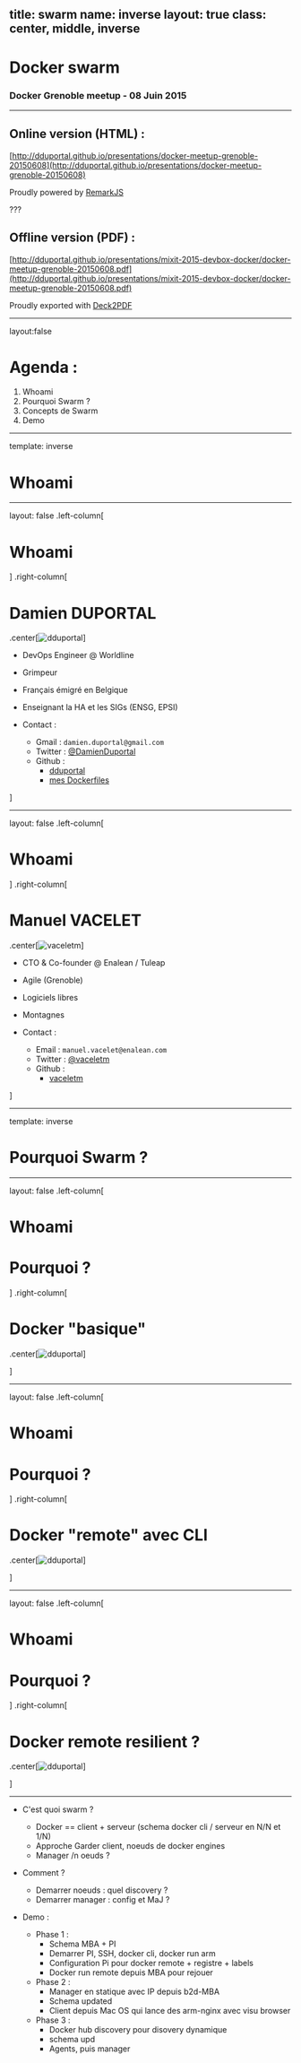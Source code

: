 title: swarm
name: inverse
layout: true
class: center, middle, inverse
---
# Docker swarm
### Docker Grenoble meetup - 08 Juin 2015

---

## Online version (HTML) :

[http://dduportal.github.io/presentations/docker-meetup-grenoble-20150608](http://dduportal.github.io/presentations/docker-meetup-grenoble-20150608)

Proudly powered by [RemarkJS](https://github.com/gnab/remark)

???

## Offline version (PDF) :

[http://dduportal.github.io/presentations/mixit-2015-devbox-docker/docker-meetup-grenoble-20150608.pdf](http://dduportal.github.io/presentations/mixit-2015-devbox-docker/docker-meetup-grenoble-20150608.pdf)

Proudly exported with [Deck2PDF](https://github.com/melix/deck2pdf)

---
layout:false

# Agenda :

1. Whoami
2. Pourquoi Swarm ?
3. Concepts de Swarm
4. Demo

---
template: inverse

# Whoami

---

layout: false
.left-column[
# Whoami
]
.right-column[
# Damien DUPORTAL

.center[![dduportal](pictures/dduportal.jpg)]

* DevOps Engineer @ Worldline

* Grimpeur
* Français émigré en Belgique
* Enseignant la HA et les SIGs (ENSG, EPSI)

* Contact :
  * Gmail : `damien.duportal@gmail.com`
  * Twitter : [@DamienDuportal](https://twitter.com/DamienDuportal)
  * Github :
      * [dduportal](https://github.com/dduportal)
      * [mes Dockerfiles](https://github.com/dduportal-dockerfiles)

]

---

layout: false
.left-column[
# Whoami
]
.right-column[
# Manuel VACELET

.center[![vaceletm](pictures/vaceletm.jpg)]

* CTO & Co-founder @ Enalean / Tuleap

* Agile (Grenoble)
* Logiciels libres
* Montagnes

* Contact :
  * Email : `manuel.vacelet@enalean.com`
  * Twitter : [@vaceletm](https://twitter.com/vaceletm)
  * Github :
      * [vaceletm](https://github.com/vaceletm)

]


---
template: inverse

# Pourquoi Swarm ?

---

layout: false
.left-column[
# Whoami
# Pourquoi ?
]
.right-column[

# Docker "basique"

.center[![dduportal](pictures/docker4dev.png)]

]

---

layout: false
.left-column[
# Whoami
# Pourquoi ?
]
.right-column[

# Docker "remote" avec CLI

.center[![dduportal](pictures/dockerCli.png)]

]

---

layout: false
.left-column[
# Whoami
# Pourquoi ?
]
.right-column[

# Docker remote resilient ?

.center[![dduportal](pictures/dockerCli.png)]

]

---

* C'est quoi swarm ?
  - Docker == client + serveur (schema docker cli / serveur en N/N et 1/N)
  - Approche Garder client, noeuds de docker engines
  - Manager /n oeuds ?
* Comment ?
  - Demarrer noeuds : quel discovery ?
  - Demarrer manager : config et MaJ ?


* Demo :
  * Phase 1 :
    - Schema MBA + PI
    - Demarrer PI, SSH, docker cli, docker run arm
    - Configuration Pi pour docker remote + registre + labels
    - Docker run remote depuis MBA pour rejouer
  * Phase 2 :
    - Manager en statique avec IP depuis b2d-MBA
    - Schema updated
    - Client depuis Mac OS qui lance des arm-nginx avec visu browser
  * Phase 3 :
    - Docker hub discovery pour disovery dynamique
    - schema upd
    - Agents, puis manager
